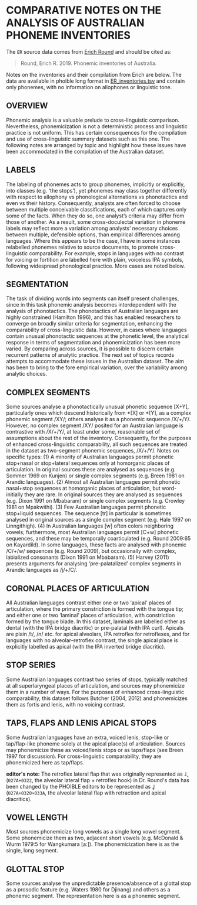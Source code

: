 # COMPARATIVE NOTES ON THE ANALYSIS OF AUSTRALIAN PHONEME INVENTORIES

The `ER` source data comes from [Erich
Round](https://languages-cultures.uq.edu.au/profile/1160/erich-round) and
should be cited as:

> Round, Erich R. 2019. Phonemic inventories of Australia.

Notes on the inventories and their compilation from Erich are below. The data
are available in phoible long format in
[ER_inventories.tsv](ER_inventories.tsv) and contain only phonemes, with no
information on allophones or linguistic tone.


## OVERVIEW

Phonemic analysis is a valuable prelude to cross-linguistic comparison.
Nevertheless, phonemicization is not a deterministic process and linguistic
practice is not uniform. This has certain consequences for the compilation and
use of cross-linguistic summary datasets such as this one. The following notes
are arranged by topic and highlight how these issues have been accommodated in
the compilation of the Australian dataset.

## LABELS

The labeling of phonemes acts to group phonemes, implicitly or explicitly, into
classes (e.g. ‘the stops’), yet phonemes may class together differently with
respect to allophony vs phonological alternations vs phonotactics and even vs
their history. Consequently, analysts are often forced to choose between
multiple conceivable classifications, each of which captures only some of the
facts. When they do so, one analyst’s criteria may differ from those of
another. As a result, some cross-doculectal variation in phoneme labels may
reflect more a variation among analysts’ necessary choices between multiple,
defensible options, than empirical differences among languages. Where this
appears to be the case, I have in some instances relabelled phonemes relative
to source documents, to promote cross-linguistic comparability. For example,
stops in languages with no contrast for voicing or fortition are labelled here
with plain, voiceless IPA symbols, following widespread phonological practice.
More cases are noted below.

## SEGMENTATION

The task of dividing words into segments can itself present challenges, since
in this task phonemic analysis becomes interdependent with the analysis of
phonotactics. The phonotactics of Australian languages are highly constrained
(Hamilton 1996), and this has enabled researchers to converge on broadly
similar criteria for segmentation, enhancing the comparability of
cross-linguistic data. However, in cases where languages contain unusual
phonotactic sequences at the phonetic level, the analytical response in terms
of segmentation and phonemicization has been more varied. By comparing across
sources, it is possible to discern certain recurrent patterns of analytic
practice. The next set of topics records attempts to accommodate these issues
in the Australian dataset. The aim has been to bring to the fore empirical
variation, over the variability among analytic choices.

## COMPLEX SEGMENTS

Some sources analyse a phonotactically unusual phonetic sequence [X+Y],
particularly ones which descend historically from *[X] or *[Y], as a complex
phonemic segment /XY/; others analyse it as a phonemic sequence /X/+/Y/.
However, no complex segment /XY/ posited for an Australian language is
contrastive with /X/+/Y/, at least under some, reasonable set of assumptions
about the rest of the inventory. Consequently, for the purposes of enhanced
cross-linguistic comparability, all such sequences are treated in the dataset
as two-segment phonemic sequences, /X/+/Y/. Notes on specific types: (1) A
minority of Australian languages permit phonetic stop+nasal or stop+lateral
sequences only at homorganic places of articulation. In original sources these
are analysed as sequences (e.g. Sommer 1969 on Kunjen) or single complex
segments (e.g. Breen 1981 on Arandic languages). (2) Almost all Australian
languages permit phonetic nasal+stop sequences at homorganic places of
articulation, but word-initially they are rare. In original sources they are
analysed as sequences (e.g. Dixon 1991 on Mbabaram) or single complex segments
(e.g. Crowley 1981 on Mpakwithi). (3) Few Australian languages permit phonetic
stop+liquid sequences. The sequence [tr] in particular is sometimes analysed in
original sources as a single complex segment (e.g. Hale 1997 on Linngithigh).
(4) In Australian languages [w] often colors neighboring vowels; furthermore,
most Australian languages permit [C+w] phonetic sequences, and these may be
temporally coarticulated (e.g. Round 2009:65 on Kayardild). In some languages,
these facts are analysed with phonemic /C/+/w/ sequences (e.g. Round 2009), but
occasionally with complex, labialized consonants (Dixon 1991 on Mbabaram). (5)
Harvey (2011) presents arguments for analysing ‘pre-palatalized’ complex
segments in Arandic languages as /j/+/C/.

## CORONAL PLACES OF ARTICULATION

All Australian languages contrast either one or two ‘apical’ places of
articulation, where the primary constriction is formed with the tongue tip; and
either one or two ‘laminal’ places of articulation, with constriction formed by
the tongue blade. In this dataset, laminals are labelled either as dental (with
the IPA bridge diacritic) or pre-palatal (with IPA curl). Apicals are plain
/t/, /n/ etc. for apical alveolars, IPA retroflex for retroflexes, and for
languages with no alveolar–retroflex contrast, the single apical place is
explicitly labelled as apical (with the IPA inverted bridge diacritic).

## STOP SERIES

Some Australian languages contrast two series of stops, typically matched at
all superlaryngeal places of articulation, and sources may phonemicize them in
a number of ways. For the purposes of enhanced cross-linguistic comparability,
this dataset follows Butcher (2004, 2012) and phonemicizes them as fortis and
lenis, with no voicing contrast.

## TAPS, FLAPS AND LENIS APICAL STOPS

Some Australian languages have an extra, voiced lenis, stop-like or
tap/flap-like phoneme solely at the apical place(s) of articulation. Sources
may phonemicize these as voiced/lenis stops or as taps/flaps (see Breen 1997
for discussion). For cross-linguistic comparability, they are phonemicized here
as tap/flaps.

**editor's note:** The retroflex lateral flap that was originally represented
as `ɺ̢` (`027A+0322`, the alveolar lateral flap + retroflex hook) in Dr.
Round's data has been changed by the PHOIBLE editors to be represented as `ɺ̠̺`
(`027A+0320+033A`, the alveolar lateral flap with retraction and apical
diacritics).

## VOWEL LENGTH

Most sources phonemicize long vowels as a single long vowel segment. Some
phonemicize them as two, adjacent short vowels (e.g. McDonald & Wurm 1979:5 for
Wangkumara [a:]). The phonemicization here is as the single, long segment.

## GLOTTAL STOP

Some sources analyse the unpredictable presence/absence of a glottal stop as a
prosodic feature (e.g. Waters 1980 for Djinang) and others as a phonemic
segment. The representation here is as a phonemic segment.
